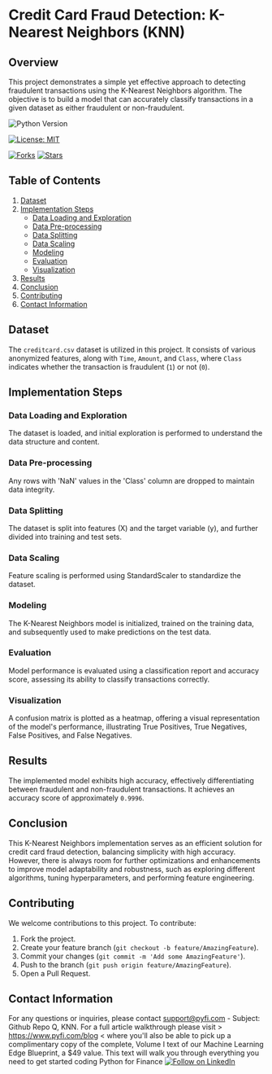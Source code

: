 # Credit Card Fraud Detection: K-Nearest Neighbors (KNN)
## Overview
This project demonstrates a simple yet effective approach to detecting fraudulent transactions using the K-Nearest Neighbors algorithm. The objective is to build a model that can accurately classify transactions in a given dataset as either fraudulent or non-fraudulent.

![Python Version](https://img.shields.io/badge/Python-3.6%2B-blue)

[![License: MIT](https://img.shields.io/badge/License-MIT-yellow.svg)](https://opensource.org/licenses/MIT)

[![Forks](https://img.shields.io/github/forks/Py-Fi-nance/KNN)](https://github.com/Py-Fi-nance/KNN/network)
[![Stars](https://img.shields.io/github/stars/Py-Fi-nance/KNN)](https://github.com/Py-Fi-nance/KNN/stargazers)

## Table of Contents
1. [Dataset](#dataset)
2. [Implementation Steps](#implementation-steps)
   - [Data Loading and Exploration](#data-loading-and-exploration)
   - [Data Pre-processing](#data-pre-processing)
   - [Data Splitting](#data-splitting)
   - [Data Scaling](#data-scaling)
   - [Modeling](#modeling)
   - [Evaluation](#evaluation)
   - [Visualization](#visualization)
3. [Results](#results)
4. [Conclusion](#conclusion)
5. [Contributing](#contributing)
6. [Contact Information](#contact-information)


## Dataset <a name="dataset"></a>
The `creditcard.csv` dataset is utilized in this project. It consists of various anonymized features, along with `Time`, `Amount`, and `Class`, where `Class` indicates whether the transaction is fraudulent (`1`) or not (`0`).

## Implementation Steps <a name="implementation-steps"></a>
### Data Loading and Exploration <a name="data-loading-and-exploration"></a>
   The dataset is loaded, and initial exploration is performed to understand the data structure and content.

### Data Pre-processing <a name="data-pre-processing"></a>
   Any rows with 'NaN' values in the 'Class' column are dropped to maintain data integrity.

### Data Splitting <a name="data-splitting"></a>
   The dataset is split into features (X) and the target variable (y), and further divided into training and test sets.

### Data Scaling <a name="data-scaling"></a>
   Feature scaling is performed using StandardScaler to standardize the dataset.

### Modeling <a name="modeling"></a>
   The K-Nearest Neighbors model is initialized, trained on the training data, and subsequently used to make predictions on the test data.

### Evaluation <a name="evaluation"></a>
   Model performance is evaluated using a classification report and accuracy score, assessing its ability to classify transactions correctly.

### Visualization <a name="visualization"></a>
   A confusion matrix is plotted as a heatmap, offering a visual representation of the model's performance, illustrating True Positives, True Negatives, False Positives, and False Negatives.

## Results <a name="results"></a>
The implemented model exhibits high accuracy, effectively differentiating between fraudulent and non-fraudulent transactions. It achieves an accuracy score of approximately `0.9996`.

## Conclusion <a name="conclusion"></a>
This K-Nearest Neighbors implementation serves as an efficient solution for credit card fraud detection, balancing simplicity with high accuracy. However, there is always room for further optimizations and enhancements to improve model adaptability and robustness, such as exploring different algorithms, tuning hyperparameters, and performing feature engineering.

## Contributing
We welcome contributions to this project. To contribute:

1. Fork the project.
2. Create your feature branch (`git checkout -b feature/AmazingFeature`).
3. Commit your changes (`git commit -m 'Add some AmazingFeature'`).
4. Push to the branch (`git push origin feature/AmazingFeature`).
5. Open a Pull Request.


## Contact Information
For any questions or inquiries, please contact support@pyfi.com - Subject: Github Repo Q, KNN.
For a full article walkthrough please visit > https://www.pyfi.com/blog < where you'll also be able to pick up a complimentary copy of the complete, Volume I text of our Machine Learning Edge Blueprint, a $49 value. This text will walk you through everything you need to get started coding Python for Finance
[![Follow on LinkedIn](https://img.shields.io/badge/Follow%20on-LinkedIn-blue?style=social&logo=linkedin)](https://www.linkedin.com/company/pyfi/)
